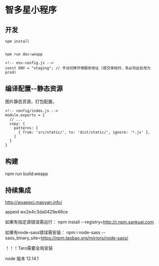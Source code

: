 # 智多星小程序

## 开发

```
npm install


npm run dev:weapp  

<!-- env-config.js -->
const ENV = "staging"; // 手动切换环境服务地址 (提交审核时，务必将此处改为prod)
```

## 编译配置--静态资源

图片静态资源，打包配置。

```
<!-- config/index.js -->
module.exports = {
  // ...
  copy: {
    patterns: [
      { from: 'src/static/', to: 'dist/static/', ignore: '*.js' },
    ]
  }
}

```

## 构建 

npm run build:weapp


## 持续集成

http://wxappci.maoyan.info/


appeid wx2e4c3da0429e46ce

如果有指定源错误需运行：
npm install --registry=http://r.npm.sankuai.com

如果有node-sass错误需安装：
npm i node-sass --sass_binary_site=https://npm.taobao.org/mirrors/node-sass/

！！！Taro需要全局安装

node 版本 12.14.1